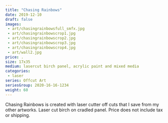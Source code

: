 ```yaml
---
title: "Chasing Rainbows"
date: 2019-12-10
draft: false
images:
 - art/chasingrainbowsfull_smfx.jpg
 - art/chasingrainbowscrop1.jpg
 - art/chasingrainbowscrop2.jpg
 - art/chasingrainbowscrop3.jpg
 - art/chasingrainbowscrop4.jpg
 - art/wall2.jpg
price: .
size: 17x35 
medium: lasercut birch panel, acrylic paint and mixed media
categories:
 - laser
series: Offcut Art
seriesGroup: 2020-16-16-1234
weight: 60
---
```


Chasing Rainbows is created with laser cutter off cuts that I save from my other artworks. Laser cut birch on cradled panel. Price does not include tax or shipping.